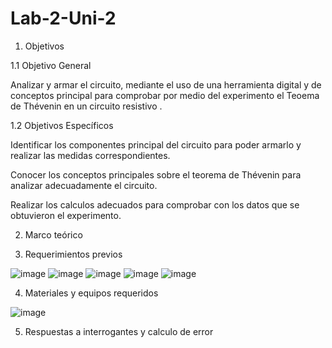 # Lab-2-Uni-2
1. Objetivos

1.1 Objetivo General

Analizar y armar el circuito, mediante el uso de una herramienta digital y de conceptos principal para comprobar por medio del experimento el Teoema de Thévenin en un circuito resistivo .

1.2 Objetivos Específicos

Identificar los componentes principal del circuito  para poder armarlo y realizar las medidas correspondientes. 

Conocer los conceptos principales sobre el teorema de Thévenin para analizar adecuadamente el circuito.

Realizar los calculos adecuados para comprobar con los datos que se obtuvieron el experimento. 

2. Marco teórico

3. Requerimientos previos

![image](https://user-images.githubusercontent.com/93958596/149257326-dfddc2b3-4a12-48d5-96c0-326e1f397373.png)
![image](https://user-images.githubusercontent.com/93958596/149257347-725e636b-51c3-4a9a-800f-9a8a27e06613.png)
![image](https://user-images.githubusercontent.com/93958596/149257366-1237530e-4bc9-4429-b3b3-a842abc53546.png)
![image](https://user-images.githubusercontent.com/93958596/149257381-51d91879-76c3-48c4-ab26-052fda84adde.png)
![image](https://user-images.githubusercontent.com/93958596/149257398-8551e700-3675-4137-82f3-189774735144.png)

4. Materiales y equipos requeridos

![image](https://user-images.githubusercontent.com/93958596/149257619-92364683-4e8f-4eec-a16e-9650ee2d8aa5.png)

5. Respuestas a interrogantes y calculo de error

